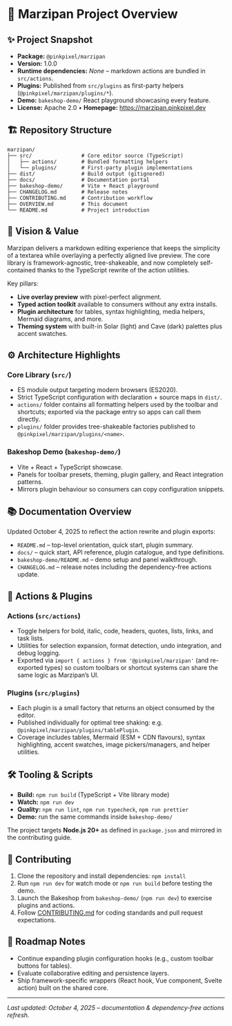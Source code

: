 # 🧁 Marzipan Project Overview

## ✨ Project Snapshot

- **Package:** `@pinkpixel/marzipan`
- **Version:** 1.0.0
- **Runtime dependencies:** _None_ – markdown actions are bundled in `src/actions`.
- **Plugins:** Published from `src/plugins` as first-party helpers (`@pinkpixel/marzipan/plugins/*`).
- **Demo:** `bakeshop-demo/` React playground showcasing every feature.
- **License:** Apache 2.0 • **Homepage:** https://marzipan.pinkpixel.dev

## 🏗️ Repository Structure

```
marzipan/
├── src/                # Core editor source (TypeScript)
│   ├── actions/        # Bundled formatting helpers
│   └── plugins/        # First-party plugin implementations
├── dist/               # Build output (gitignored)
├── docs/               # Documentation portal
├── bakeshop-demo/      # Vite + React playground
├── CHANGELOG.md        # Release notes
├── CONTRIBUTING.md     # Contribution workflow
├── OVERVIEW.md         # This document
└── README.md           # Project introduction
```

## 🎯 Vision & Value

Marzipan delivers a markdown editing experience that keeps the simplicity of a textarea while overlaying a perfectly aligned live preview. The core library is framework-agnostic, tree-shakeable, and now completely self-contained thanks to the TypeScript rewrite of the action utilities.

Key pillars:
- **Live overlay preview** with pixel-perfect alignment.
- **Typed action toolkit** available to consumers without any extra installs.
- **Plugin architecture** for tables, syntax highlighting, media helpers, Mermaid diagrams, and more.
- **Theming system** with built-in Solar (light) and Cave (dark) palettes plus accent swatches.

## ⚙️ Architecture Highlights

### Core Library (`src/`)
- ES module output targeting modern browsers (ES2020).
- Strict TypeScript configuration with declaration + source maps in `dist/`.
- `actions/` folder contains all formatting helpers used by the toolbar and shortcuts; exported via the package entry so apps can call them directly.
- `plugins/` folder provides tree-shakeable factories published to `@pinkpixel/marzipan/plugins/<name>`.

### Bakeshop Demo (`bakeshop-demo/`)
- Vite + React + TypeScript showcase.
- Panels for toolbar presets, theming, plugin gallery, and React integration patterns.
- Mirrors plugin behaviour so consumers can copy configuration snippets.

## 📚 Documentation Overview

Updated October 4, 2025 to reflect the action rewrite and plugin exports:
- `README.md` – top-level orientation, quick start, plugin summary.
- `docs/` – quick start, API reference, plugin catalogue, and type definitions.
- `bakeshop-demo/README.md` – demo setup and panel walkthrough.
- `CHANGELOG.md` – release notes including the dependency-free actions update.

## 🔌 Actions & Plugins

### Actions (`src/actions`)
- Toggle helpers for bold, italic, code, headers, quotes, lists, links, and task lists.
- Utilities for selection expansion, format detection, undo integration, and debug logging.
- Exported via `import { actions } from '@pinkpixel/marzipan'` (and re-exported types) so custom toolbars or shortcut systems can share the same logic as Marzipan’s UI.

### Plugins (`src/plugins`)
- Each plugin is a small factory that returns an object consumed by the editor.
- Published individually for optimal tree shaking: e.g. `@pinkpixel/marzipan/plugins/tablePlugin`.
- Coverage includes tables, Mermaid (ESM + CDN flavours), syntax highlighting, accent swatches, image pickers/managers, and helper utilities.

## 🛠️ Tooling & Scripts

- **Build:** `npm run build` (TypeScript + Vite library mode)
- **Watch:** `npm run dev`
- **Quality:** `npm run lint`, `npm run typecheck`, `npm run prettier`
- **Demo:** run the same commands inside `bakeshop-demo/`

The project targets **Node.js 20+** as defined in `package.json` and mirrored in the contributing guide.

## 🤝 Contributing

1. Clone the repository and install dependencies: `npm install`
2. Run `npm run dev` for watch mode or `npm run build` before testing the demo.
3. Launch the Bakeshop from `bakeshop-demo/` (`npm run dev`) to exercise plugins and actions.
4. Follow [CONTRIBUTING.md](CONTRIBUTING.md) for coding standards and pull request expectations.

## 🔮 Roadmap Notes

- Continue expanding plugin configuration hooks (e.g., custom toolbar buttons for tables).
- Evaluate collaborative editing and persistence layers.
- Ship framework-specific wrappers (React hook, Vue component, Svelte action) built on the shared core.

---

_Last updated: October 4, 2025 – documentation & dependency-free actions refresh._
